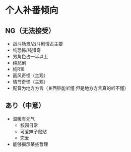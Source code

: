 # 个人补番倾向

## NG（无法接受）

- 战斗场景/战斗剧情占主要
- 纯恐怖/纯猎奇
- 男角色占一半以上
- 纯悲剧
- 纯R18
- 画风奇怪（主观）
- 情节奇怪（主观）
- 配音为地方方言（关西腔能听懂  但是地方方言真的听不懂）

## あり（中意）

- 温暖有元气
    - 校园日常
    - 可爱妹子贴贴
    - 恋爱
- 能够揭示某些哲理
